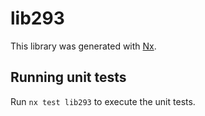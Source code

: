 # lib293

This library was generated with [Nx](https://nx.dev).

## Running unit tests

Run `nx test lib293` to execute the unit tests.
